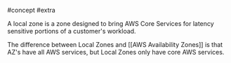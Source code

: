 #concept #extra 

A local zone is a zone designed to bring AWS Core Services for latency sensitive portions of a customer's workload.

The difference between Local Zones and [[AWS Availability Zones]] is that AZ's have all AWS services, but Local Zones only have core AWS services.